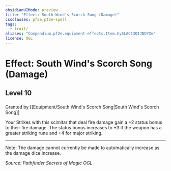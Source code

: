 ```yaml
---
obsidianUIMode: preview
title: "Effect: South Wind's Scorch Song (Damage)"
cssclasses: pf2e,pf2e-spell
tags:
  - trait/
aliases: "Compendium.pf2e.equipment-effects.Item.hy6LAC13QIJNDYXm"
license: OGL
---
```

# Effect: South Wind's Scorch Song (Damage)
## Level 10
### 






Granted by [[Equipment/South Wind's Scorch Song|South Wind's Scorch Song]]

Your Strikes with this scimitar that deal fire damage gain a +2 status bonus to their fire damage. The status bonus increases to +3 if the weapon has a greater striking rune and +4 for major striking.

* * *

Note: The damage cannot currently be made to automatically increase as the damage dice increase.

*Source: Pathfinder Secrets of Magic*
*OGL*
